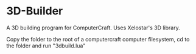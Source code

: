 # 3D-Builder
A 3D building program for ComputerCraft. Uses Xelostar's 3D library.

Copy the folder to the root of a computercraft computer filesystem, cd to the folder and run "3dbuild.lua"
